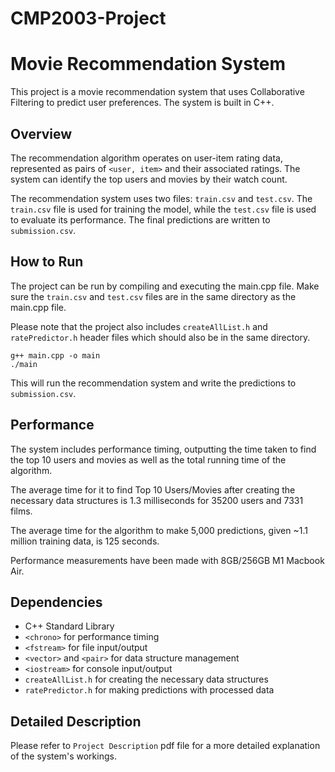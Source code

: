# CMP2003-Project
# Movie Recommendation System

This project is a movie recommendation system that uses Collaborative Filtering to predict user preferences. The system is built in C++.

## Overview

The recommendation algorithm operates on user-item rating data, represented as pairs of `<user, item>` and their associated ratings. The system can identify the top users and movies by their watch count.

The recommendation system uses two files: `train.csv` and `test.csv`. The `train.csv` file is used for training the model, while the `test.csv` file is used to evaluate its performance. The final predictions are written to `submission.csv`.

## How to Run

The project can be run by compiling and executing the main.cpp file. Make sure the `train.csv` and `test.csv` files are in the same directory as the main.cpp file.

Please note that the project also includes `createAllList.h` and `ratePredictor.h` header files which should also be in the same directory.

```
g++ main.cpp -o main
./main
```

This will run the recommendation system and write the predictions to `submission.csv`.

## Performance

The system includes performance timing, outputting the time taken to find the top 10 users and movies as well as the total running time of the algorithm.

The average time for it to find Top 10 Users/Movies after creating the necessary data structures is 1.3 milliseconds for 35200 users and 7331 films.

The average time for the algorithm to make 5,000 predictions, given ~1.1 million training data, is 125 seconds.

Performance measurements have been made with 8GB/256GB M1 Macbook Air.

## Dependencies

- C++ Standard Library
- `<chrono>` for performance timing
- `<fstream>` for file input/output
- `<vector>` and `<pair>` for data structure management
- `<iostream>` for console input/output
- `createAllList.h` for creating the necessary data structures
- `ratePredictor.h` for making predictions with processed data

## Detailed Description

Please refer to `Project Description` pdf file for a more detailed explanation of the system's workings.

